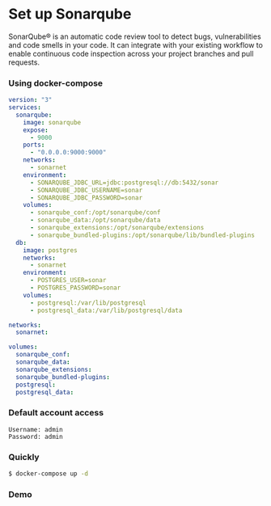 # Set up Sonarqube
SonarQube® is an automatic code review tool to detect bugs, vulnerabilities and code smells in your code. 
It can integrate with your existing workflow to enable continuous code inspection across your project branches and pull requests.

### Using docker-compose
```yaml
version: "3"
services:
  sonarqube:
    image: sonarqube
    expose:
      - 9000
    ports:
      - "0.0.0.0:9000:9000"
    networks:
      - sonarnet
    environment:
      - SONARQUBE_JDBC_URL=jdbc:postgresql://db:5432/sonar
      - SONARQUBE_JDBC_USERNAME=sonar
      - SONARQUBE_JDBC_PASSWORD=sonar
    volumes:
      - sonarqube_conf:/opt/sonarqube/conf
      - sonarqube_data:/opt/sonarqube/data
      - sonarqube_extensions:/opt/sonarqube/extensions
      - sonarqube_bundled-plugins:/opt/sonarqube/lib/bundled-plugins
  db:
    image: postgres
    networks:
      - sonarnet
    environment:
      - POSTGRES_USER=sonar
      - POSTGRES_PASSWORD=sonar
    volumes:
      - postgresql:/var/lib/postgresql
      - postgresql_data:/var/lib/postgresql/data

networks:
  sonarnet:

volumes:
  sonarqube_conf:
  sonarqube_data:
  sonarqube_extensions:
  sonarqube_bundled-plugins:
  postgresql:
  postgresql_data:
```

### Default account access
```text
Username: admin
Password: admin
```

### Quickly
```bash
$ docker-compose up -d
```

### Demo
